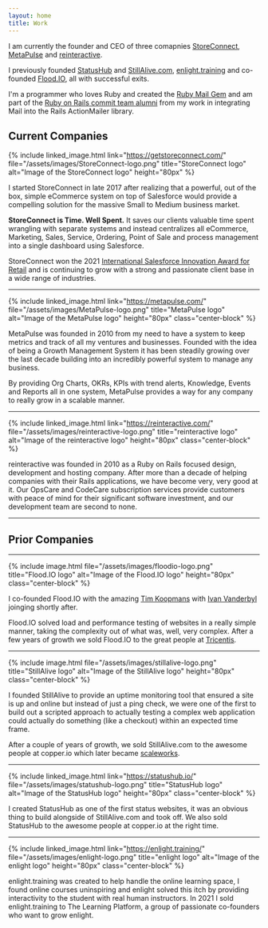 ```yaml
---
layout: home
title: Work
---
```


I am currently the founder and CEO of three comapnies [StoreConnect](https://getstoreconnect.com/), [MetaPulse](https://metapulse.com/) and [reinteractive](https://reinteractive.com/).

I previously founded [StatusHub](https://statushub.io) and [StillAlive.com](https://stillalive.com), [enlight.training](https://enlight.training) and co-founded [Flood.IO](https://flood.io), all with successful exits.

I'm a programmer who loves Ruby and created the [Ruby Mail Gem](https://rubygems.org/gems/mail) and am part of the [Ruby on Rails commit team alumni](https://github.com/rails) from my work in integrating Mail into the Rails ActionMailer library.


## Current Companies

{% include linked_image.html link="https://getstoreconnect.com/" file="/assets/images/StoreConnect-logo.png" title="StoreConnect logo" alt="Image of the StoreConnect logo" height="80px" %}

I started StoreConnect in late 2017 after realizing that a powerful, out of the box, simple eCommerce system on top of Salesforce would provide a compelling solution for the massive Small to Medium business market.

**StoreConnect is Time. Well Spent.**  It saves our clients valuable time spent wrangling with separate systems and instead centralizes all eCommerce, Marketing, Sales, Service, Ordering, Point of Sale and process management into a single dashboard using Salesforce.

StoreConnect won the 2021 [International Salesforce Innovation Award for Retail](https://getstoreconnect.com/articles/storeconnect-partner-innovation-award) and is continuing to grow with a strong and passionate client base in a wide range of industries.

<hr>

{% include linked_image.html link="https://metapulse.com/" file="/assets/images/MetaPulse-logo.png" title="MetaPulse logo" alt="Image of the MetaPulse logo" height="80px" class="center-block" %}

MetaPulse was founded in 2010 from my need to have a system to keep metrics and track of all my ventures and businesses.  Founded with the idea of being a Growth Management System it has been steadily growing over the last decade building into an incredibly powerful system to manage any business.

By providing Org Charts, OKRs, KPIs with trend alerts, Knowledge, Events and Reports all in one system, MetaPulse provides a way for any company to really grow in a scalable manner.

<hr>

{% include linked_image.html link="https://reinteractive.com/" file="/assets/images/reinteractive-logo.png" title="reinteractive logo" alt="Image of the reinteractive logo" height="80px" class="center-block" %}

reinteractive was founded in 2010 as a Ruby on Rails focused design, development and hosting company. After more than a decade of helping companies with their Rails applications, we have become very, very good at it.  Our OpsCare and CodeCare subscription services provide customers with peace of mind for their significant software investment, and our development team are second to none.

<hr>

## Prior Companies

<hr>

{% include image.html file="/assets/images/floodio-logo.png" title="Flood.IO logo" alt="Image of the Flood.IO logo" height="80px" class="center-block" %}

I co-founded Flood.IO with the amazing [Tim Koopmans](https://timkoopmans.com/) with [Ivan Vanderbyl](https://ivan.dev/) joinging shortly after.

Flood.IO solved load and performance testing of websites in a really simple manner, taking the complexity out of what was, well, very complex. After a few years of growth we sold Flood.IO to the great people at [Tricentis](https://www.tricentis.com/).

<hr>

{% include image.html file="/assets/images/stillalive-logo.png" title="StillAlive logo" alt="Image of the StillAlive logo" height="80px" class="center-block" %}

I founded StillAlive to provide an uptime monitoring tool that ensured a site is up and online but instead of just a ping check, we were one of the first to build out a scripted approach to actually testing a complex web application could actually do something (like a checkout) within an expected time frame.

After a couple of years of growth, we sold StillAlive.com to the awesome people at copper.io which later became [scaleworks](https://www.scaleworks.com/).

<hr>

{% include linked_image.html link="https://statushub.io/" file="/assets/images/statushub-logo.png" title="StatusHub logo" alt="Image of the StatusHub logo" height="80px" class="center-block" %}

I created StatusHub as one of the first status websites, it was an obvious thing to build alongside of StillAlive.com and took off.  We also sold StatusHub to the awesome people at copper.io at the right time.

<hr>

{% include linked_image.html link="https://enlight.training/" file="/assets/images/enlight-logo.png" title="enlight logo" alt="Image of the enlight logo" height="80px" class="center-block" %}

enlight.training was created to help handle the online learning space, I found online courses uninspiring and enlight solved this itch by providing interactivity to the student with real human instructors.  In 2021 I sold enlight.training to The Learning Platform, a group of passionate co-founders who want to grow enlight.
